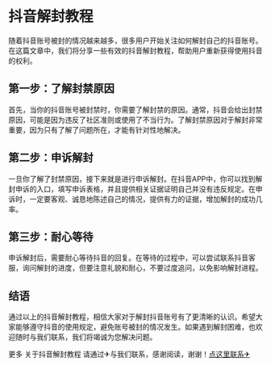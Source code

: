# 抖音解封教程

随着抖音账号被封的情况越来越多，很多用户开始关注如何解封自己的抖音账号。在这篇文章中，我们将分享一些有效的抖音解封教程，帮助用户重新获得使用抖音的权利。

## 第一步：了解封禁原因

首先，当你的抖音账号被封禁时，你需要了解封禁的原因。通常，抖音会给出封禁原因，可能是因为违反了社区准则或使用了不当行为。了解封禁原因对于解封非常重要，因为只有了解了问题所在，才能有针对性地解决。

## 第二步：申诉解封

一旦你了解了封禁原因，接下来就是进行申诉解封。在抖音APP中，你可以找到解封申诉的入口，填写申诉表格，并且提供相关证据证明自己并没有违反规定。在申诉时，一定要客观、诚恳地陈述自己的情况，提供有力的证据，增加解封的成功几率。

## 第三步：耐心等待

申诉解封后，需要耐心等待抖音的回复。在等待的过程中，可以尝试联系抖音客服，询问解封的进度，但要注意礼貌和耐心，不要过度追问，以免影响解封进程。

## 结语

通过以上的抖音解封教程，相信大家对于解封抖音账号有了更清晰的认识。希望大家能够遵守抖音的使用规定，避免账号被封的情况发生。如果遇到解封困难，也欢迎随时与我们联系，我们将竭诚为您解决问题。

更多 关于抖音解封教程 请通过✈与我们联系，感谢阅读，谢谢！[点这里联系✈](https://sms.k02.cc)